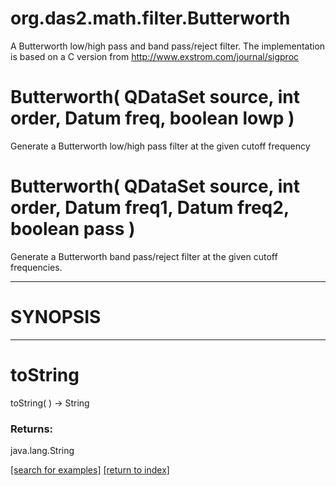 # org.das2.math.filter.Butterworth

A Butterworth low/high pass and band pass/reject filter. The implementation
 is based on a C version from http://www.exstrom.com/journal/sigproc

# Butterworth( QDataSet source, int order, Datum freq, boolean lowp )
Generate a Butterworth low/high pass filter at the given cutoff frequency

# Butterworth( QDataSet source, int order, Datum freq1, Datum freq2, boolean pass )
Generate a Butterworth band pass/reject filter at the given cutoff
 frequencies.

***
<a name="SYNOPSIS"></a>
# SYNOPSIS



***
<a name="toString"></a>
# toString
toString(  ) &rarr; String



### Returns:
java.lang.String


<a href="https://github.com/autoplot/dev/search?q=toString&unscoped_q=toString">[search for examples]</a>
<a href="https://github.com/autoplot/documentation/blob/master/javadoc/index-all.md">[return to index]</a>

